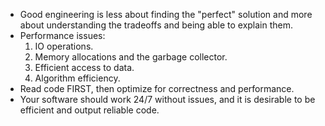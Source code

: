 - Good engineering is less about finding the "perfect" solution and more about understanding the tradeoffs and being able to explain them.
- Performance issues: 
  1) IO operations.
  2) Memory allocations and the garbage collector.
  3) Efficient access to data.
  4) Algorithm efficiency.
- Read code FIRST, then optimize for correctness and performance.
- Your software should work 24/7 without issues, and it is desirable to be efficient and output reliable code.
